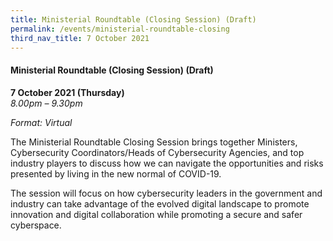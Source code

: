 ```yaml
---
title: Ministerial Roundtable (Closing Session) (Draft)
permalink: /events/ministerial-roundtable-closing
third_nav_title: 7 October 2021
---
```

#### **Ministerial Roundtable (Closing Session) (Draft)**

**7 October 2021 (Thursday)**  
*8.00pm – 9.30pm*

*Format: Virtual*

The Ministerial Roundtable Closing Session brings together Ministers, Cybersecurity Coordinators/Heads of Cybersecurity Agencies, and top industry players to discuss how we can navigate the opportunities and risks presented by living in the new normal of COVID-19. 

The session will focus on how cybersecurity leaders in the government and industry can take advantage of the evolved digital landscape to promote innovation and digital collaboration while promoting a secure and safer cyberspace.